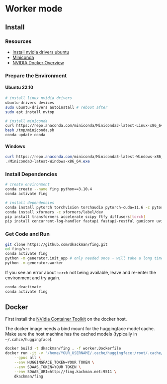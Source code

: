 # Worker mode

## Install

### Resources

- [Install nvidia drivers ubuntu](https://linuxconfig.org/how-to-install-the-nvidia-drivers-on-ubuntu-22-04)
- [Miniconda](https://docs.conda.io/en/latest/miniconda.html)
- [NVIDIA Docker Overview](https://hub.docker.com/r/nvidia/cuda)

### Prepare the Environment

#### Ubuntu 22.10

```bash
# install linux nvidia drivers
ubuntu-drivers devices
sudo ubuntu-drivers autoinstall # reboot after
sudo apt install nvtop

# install miniconda
curl https://repo.anaconda.com/miniconda/Miniconda3-latest-Linux-x86_64.sh -o /tmp/miniconda.sh
bash /tmp/miniconda.sh
conda update conda
```

#### Windows

```powershell
curl https://repo.anaconda.com/miniconda/Miniconda3-latest-Windows-x86_64.exe -o Miniconda3-latest-Windows-x86_64.exe
./Miniconda3-latest-Windows-x86_64.exe
```

### Install Dependencies

```bash
# create environment
conda create --name fing python==3.10.4
conda activate fing

# install dependencies
conda install pytorch torchvision torchaudio pytorch-cuda=11.6 -c pytorch -c nvidia
conda install xformers -c xformers/label/dev
pip install transformers accelerate scipy ftfy diffusers[torch]
pip install concurrent-log-handler fastapi fastapi-restful gunicorn uvicorn pydantic 
```

### Get Code and Run

```bash
git clone https://github.com/dkackman/fing.git
cd fing/src
conda activate fing
python -m generator.init_app # only needed once - will take a long time
python -m generator.worker
```

If you see an error about `torch` not being available, leave and re-enter the environment and try again.

```bash
conda deactivate
conda activate fing
```

## Docker

First install the [NVidia Container Toolkit](https://docs.nvidia.com/datacenter/cloud-native/container-toolkit/install-guide.html#docker) on the docker host.

The docker image needs a bind mount for the huggingface model cache. Make sure the host machine has the cached models (typically in `~/.cahce/huggingface`).

```bash
docker build -t dkackman/fing . -f worker.Dockerfile
docker run -it -v "/home/YOUR_USERNAME/.cache/huggingface:/root/.cache/huggingface/" \
    --gpus all \
    --env HUGGINGFACE_TOKEN=YOUR TOKEN \
    --env SDAAS_TOKEN=YOUR TOKEN \
    --env SDAAS_URI=http://fing.kackman.net:9511 \
    dkackman/fing
```
